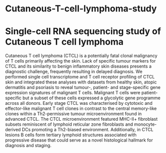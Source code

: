 # Cutaneous-T-cell-lymphoma-study
# Single-cell RNA sequencing study of Cutaneous T cell lymphoma

Cutaneous T cell lymphoma (CTCL) is a potentially fatal clonal malignancy of T cells primarily affecting the skin. Lack of specific tumour markers for CTCL and its similarity to benign inflammatory skin diseases presents a diagnostic challenge, frequently resulting in delayed diagnosis. We performed single cell transcriptome and T cell receptor profiling of CTCL skin and integrated these analyses with datasets from healthy skin, atopic dermatitis and psoriasis to reveal tumour-, patient- and stage-specific gene expression signatures of malignant T cells. Malignant T cells were patient-specific but a subset of these cells expressed a glycolytic gene programme across all donors. Early stage CTCL was characterised by cytotoxic and effector-like malignant T cell clones in contrast to the central memory-like clones within a Th2-permissive tumour microenvironment found in advanced CTCL. The CTCL microenvironment featured MHC-II+ fibroblast subsets reminiscent of lymphoid reticular zone fibroblasts and monocyte-derived DCs promoting a Th2-biased environment. Additionally, in CTCL lesions B cells form tertiary lymphoid structures associated with progressive disease that could serve as a novel histological hallmark for diagnosis and staging.
